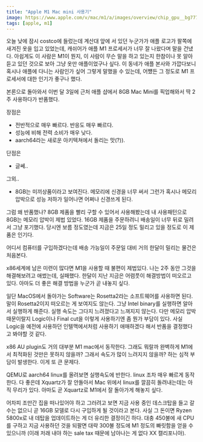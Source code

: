 ```yaml
---
title: "Apple M1 Mac mini 사용기"
image: https://www.apple.com/v/mac/m1/a/images/overview/chip_gpu__bg7771yvjbpu_large_2x.jpg
tags: [apple, m1]
---
```


오늘 낮에 잠시 costco에 들렀는데 계산대 앞에 서 있던 누군가가 애플 로고가 팔쪽에 새겨진 옷을 입고 있었는데, 캐쉬어가 애플 M1 프로세서가 너무 잘 나왔다며 말을 건냈다. 아쉽게도 이 사람은 M1이 뭔지, 이 사람이 무슨 말을 하고 있는지 한참이나 못 알아듣고 있던 것으로 보아 그냥 옷만 애플이었구나 싶다. 이 동네가 애플 본사와 가깝다보니 혹시나 애플에 다니는 사람인가 싶어 그렇게 말했을 수 있는데, 어쩄든 그 정도로 M1 프로세서에 대한 인기가 좋구나 했다.

본론으로 돌아와서 이번 달 3일에 근처 애플 샵에서 8GB Mac Mini를 픽업해와서 딱 2주 사용하다가 반품했다. 

장점은
- 전반적으로 매우 빠르다. 반응도 매우 빠르다.
- 성능에 비해 전력 소비가 매우 낮다.
- aarch64라는 새로운 아키텍쳐에서 돌리는 맛(?)).

단점은
- 글쎄..

그외..
- 8GB는 미끼상품이라고 보여진다. 메모리에 신경을 너무 써서 그런가 혹시나 메모리 압박으로 성능 저하가 일어나면 어쩌나 신경쓰게 된다.

그럼 왜 반품했나? 8GB 제품을 빨리 구할 수 있어서 사용해봤는데 내 사용패턴으로 8GB는 메모리 압박이 제법 있었다. 16GB 제품을 주문하려니 배송일이 너무 뒤로 밀려서 그냥 포기했다. 당시엔 보름 정도였는데 지금은 25일 정도 밀리고 있을 정도로 이 제품은 인기다.

어디서 컴퓨터를 구입하겠다는데 배송 가능일이 주문일 대비 거의 한달이 밀리는 물건은 처음본다.

x86세계에 남은 미련이 많다면 M1을 사용할 때 불편이 제법있다. 나는 2주 동안 그것을 해결해보려고 애썼는데, 실패했다. 한달이 지난 지금은 어렴풋이 해결방법이 떠오르고 있다. 아마도 더 좋은 해결 방법을 누군가 곧 내놓지 싶다. 

일단 MacOS에서 돌아가는 Software는 Rosetta2라는 소프트웨어를 사용하면 된다. 말이 Rosetta2이지 떠오르는 게 보여지도 않는다. 그냥 Intel binary를 실행하면 알아서 실행하게 해준다. 실행 속도는 그다지 느려졌다고 느껴지지 않는다. 다만 메모리 압박 때문이랄지 Logic이나 Final cut을 이렇게 사용하기엔 좀 뭔가 부담이 있다. 사실 Logic을 예전에 사용하던 인텔맥에서처럼 사용하기 애매하겠다 해서 반품을 결정했다고 봐야할 것 같다.

x86 AU plugin도 거의 대부분 M1 mac에서 동작한다. 그래도 뭐랄까 완벽하게 M1에서 최적화된 것만은 못하지 않을까? 그래서 속도가 많이 느려지지 않을까? 하는 심적 부담이 발생한다. 이게 또 큰 문제다. 

QEMU로 aarch64 linux를 올려보면 실행속도에 반한다. linux 조차 매우 빠르게 동작한다. 다 좋은데 Xquartz가 잘 안돌아서 Mac 위에서 linux를 깔끔히 돌려내는데는 아직 무리가 있다. 아마도 곧 Xquartz로 M1에서 잘 돌아가게 해놓지 싶다. 

어차피 조만간 집을 떠나있어야 하고 그러려고 보면 지금 사용 중인 데스크탑을 들고 갈 수는 없으니 곧 16GB 모델로 다시 구입하게 될 것이라고 본다. 사실 그 돈이면 Ryzen 5800x로 내 데탑을 업데이트하는 게 더 유리한 결정이긴 하다. 대충 450불에 새 CPU를 구하고 지금 사용하던 것을 되팔면 대략 300불 정도에 M1 정도의 빠릿함을 얻을 수 있으니까 (이래 저래 내야 하는 sale tax 때문에 남아나는 게 없다 XX 캘리포니아).